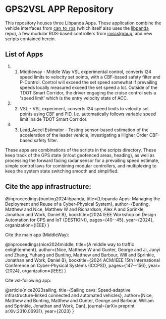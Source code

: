 # GPS2VSL APP Repository
This repository houses three Libpanda Apps. These application combine the vehicle interfaces from [can_to_ros](https://github.com/jmscslgroup/can_to_ros)
(which itself also uses the [libpanda](https://github.com/jmscslgroup/libpanda) repo), a few modular ROS-based controllers from [jmscslgroup](https://github.com/jmscslgroup/),
and new scripts contained herein. 

## List of Apps
1. 1. Middleway - Middle Way VSL experimental control, converts I24 speed limits to velocity set points, with a CBF-based safety filter and P-Control. Control will exceed the set speed somewhat if prevailing speeds locally measured exceed the set speed a lot. Outside of the TDOT Smart Corridor, the driver engaging the cruise control sets a 'speed limit' which is the entry velocity state of ACC.
2. 2. VSL - VSL experiment, converts I24 speed limits to velocity set points using CBF and PID. I.e. automatically follows variable speed limit inside TDOT Smart Corridor.
4. 3. Lead_Accel Estimator - Testing sensor-based estimation of the acceleration of the leader vehicle, investigating a Higher Order CBF-based safety filter.

These apps are combinations of the scripts in the scripts directory. These keep track of the GPS state (in/out geofenced areas, heading), as well as processing the forward facing radar sensor for a prevailing speed estimate, simple control laws for combining modular controllers, and multiplexing to keep the system state switching smooth and simplified. 

## Cite the app infrastructure:

@inproceedings{bunting2024libpanda,
  title={Libpanda Apps: Managing the Deployment and Reuse of a Cyber-Physical System},
  author={Bunting, Matthew and Nice, Matthew W and Richardson, Alex A and Sprinkle, Jonathan and Work, Daniel B},
  booktitle={2024 IEEE Workshop on Design Automation for CPS and IoT (DESTION)},
  pages={40--45},
  year={2024},
  organization={IEEE}
}

Cite the main app (MiddleWay):

@inproceedings{nice2024middle,
  title={A middle way to traffic enlightenment},
  author={Nice, Matthew W and Gunter, George and Ji, Junyi and Zhang, Yuhang and Bunting, Matthew and Barbour, Will and Sprinkle, Jonathan and Work, Daniel B},
  booktitle={2024 ACM/IEEE 15th International Conference on Cyber-Physical Systems (ICCPS)},
  pages={147--156},
  year={2024},
  organization={IEEE}
}

Cite vsl-following app:

@article{nice2023sailing,
  title={Sailing cavs: Speed-adaptive infrastructure-linked connected and automated vehicles},
  author={Nice, Matthew and Bunting, Matthew and Gunter, George and Barbour, William and Sprinkle, Jonathan and Work, Dan},
  journal={arXiv preprint arXiv:2310.06931},
  year={2023}
}
